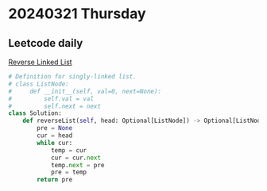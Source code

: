 # 20240321 Thursday

## Leetcode daily

[Reverse Linked List](https://leetcode.com/problems/reverse-linked-list/?envType=daily-question&envId=2024-03-21)

```py
# Definition for singly-linked list.
# class ListNode:
#     def __init__(self, val=0, next=None):
#         self.val = val
#         self.next = next
class Solution:
    def reverseList(self, head: Optional[ListNode]) -> Optional[ListNode]:
        pre = None
        cur = head
        while cur:
            temp = cur
            cur = cur.next
            temp.next = pre
            pre = temp
        return pre
```
